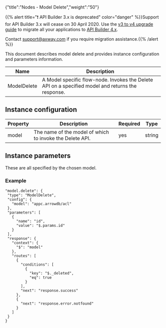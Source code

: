 {"title":"Nodes - Model Delete","weight":"50"}

{{% alert title="❗️ API Builder 3.x is deprecated" color="danger" %}}Support for API Builder 3.x will cease on 30 April 2020. Use the [v3 to v4 upgrade guide](https://docs.axway.com/bundle/API_Builder_4x_allOS_en/page/api_builder_v3_to_v4_upgrade_guide.html) to migrate all your applications to [API Builder 4.x](https://docs.axway.com/bundle/API_Builder_4x_allOS_en/page/api_builder_getting_started_guide.html).

Contact [support@axway.com](mailto:support@axway.com) if you require migration assistance.{{% /alert %}}

This document describes model delete and provides instance configuration and parameters information.

| Name | Description |
| --- | --- |
| ModelDelete | A Model specific flow-node. Invokes the Delete API on a specified model and returns the response. |

## Instance configuration

| Property | Description | Required | Type |
| --- | --- | --- | --- |
| model | The name of the model of which to invoke the Delete API. | yes | string |

## Instance parameters

These are all specified by the chosen model.

### Example

```
"model.delete": {
 "type": "ModelDelete",
 "config": {
   "model": "appc.arrowdb/acl"
 },
 "parameters": [
   {
     "name": "id",
     "value": "$.params.id"
   }
 ],
 "response": {
   "context": {
     "$": "model"
   },
   "routes": [
     {
       "conditions": [
         {
           "key": "$._deleted",
           "eq": true
         }
       ],
       "next": "response.success"
     },
     {
       "next": "response.error.notfound"
     }
   ]
 }
}
```
